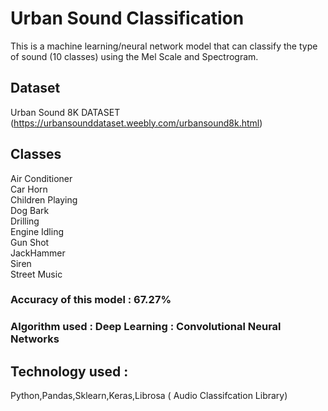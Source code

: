 # Urban Sound Classification
This is a machine learning/neural network model that can classify the type of sound (10 classes) using the Mel Scale and Spectrogram.
## Dataset  
Urban Sound 8K DATASET
(https://urbansounddataset.weebly.com/urbansound8k.html)
## Classes
Air Conditioner <br/> Car Horn <br/> Children Playing <br/> Dog Bark <br/> Drilling <br/> Engine Idling <br/> Gun Shot <br/> JackHammer <br/> Siren <br/> Street Music
### Accuracy of this model : 67.27%
### Algorithm used : Deep Learning : Convolutional Neural Networks
## Technology used : 
Python,Pandas,Sklearn,Keras,Librosa ( Audio Classifcation Library)


